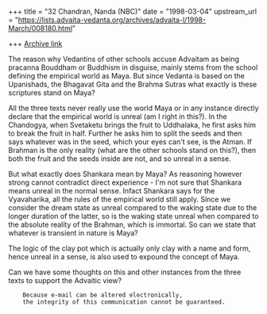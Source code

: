 +++
title = "32 Chandran, Nanda (NBC)"
date = "1998-03-04"
upstream_url = "https://lists.advaita-vedanta.org/archives/advaita-l/1998-March/008180.html"

+++
[Archive link](https://lists.advaita-vedanta.org/archives/advaita-l/1998-March/008180.html)

The reason why Vedantins of other schools accuse Advaitam as being
pracanna Bouddham or Buddhism in disguise, mainly stems from the school
defining the empirical world as Maya. But since Vedanta is based on the
Upanishads, the Bhagavat Gita and the Brahma Sutras what exactly is
these scriptures stand on Maya?

All the three texts never really use the world Maya or in any instance
directly declare that the empirical world is unreal (am I right in
this?). In the Chandogya, when Svetaketu brings the fruit to Uddhalaka,
he first asks him to break the fruit in half. Further he asks him to
split the seeds and then says whatever was in the seed, which your eyes
can't see, is the Atman. If Brahman is the only reality (what are the
other schools stand on this?), then both the fruit and the seeds inside
are not, and so unreal in a sense.

But what exactly does Shankara mean by Maya? As reasoning however strong
cannot contradict direct experience - I'm not sure that Shankara means
unreal in the normal sense. Infact Shankara says for the Vyavaharika,
all the rules of the empirical world still apply. Since we consider the
dream state as unreal compared to the waking state due to the longer
duration of the latter, so is the waking state unreal when compared to
the absolute reality of the Brahman, which is immortal. So can we state
that whatever is transient in nature is Maya?

The logic of the clay pot which is actually only clay with a name and
form, hence unreal in a sense, is also used to expound the concept of
Maya.

Can we have some thoughts on this and other instances from the three
texts to support the Advaitic view?

        Because e-mail can be altered electronically,
        the integrity of this communication cannot be guaranteed.

